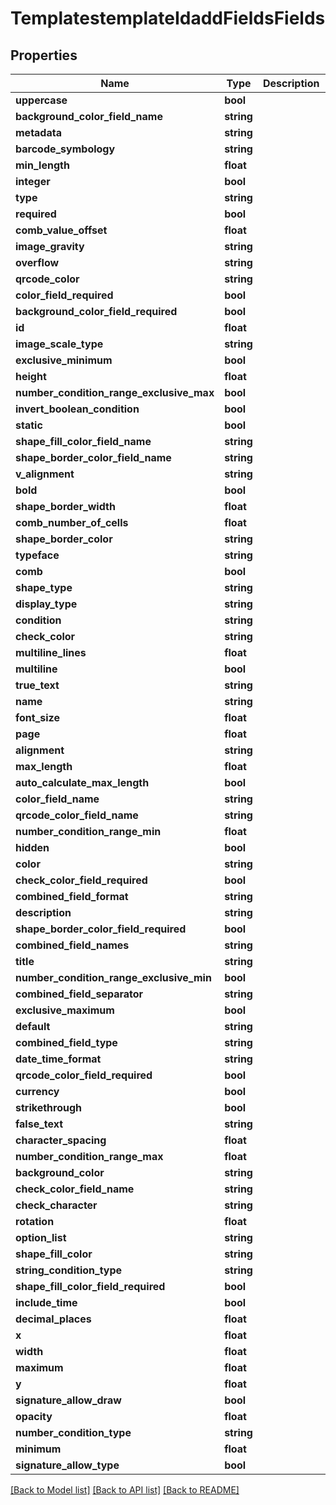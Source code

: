 # TemplatestemplateIdaddFieldsFields

## Properties
Name | Type | Description | Notes
------------ | ------------- | ------------- | -------------
**uppercase** | **bool** |  | [optional] 
**background_color_field_name** | **string** |  | [optional] 
**metadata** | **string** |  | [optional] 
**barcode_symbology** | **string** |  | [optional] 
**min_length** | **float** |  | [optional] 
**integer** | **bool** |  | [optional] 
**type** | **string** |  | [optional] 
**required** | **bool** |  | [optional] 
**comb_value_offset** | **float** |  | [optional] 
**image_gravity** | **string** |  | [optional] 
**overflow** | **string** |  | [optional] 
**qrcode_color** | **string** |  | [optional] 
**color_field_required** | **bool** |  | [optional] 
**background_color_field_required** | **bool** |  | [optional] 
**id** | **float** |  | [optional] 
**image_scale_type** | **string** |  | [optional] 
**exclusive_minimum** | **bool** |  | [optional] 
**height** | **float** |  | [optional] 
**number_condition_range_exclusive_max** | **bool** |  | [optional] 
**invert_boolean_condition** | **bool** |  | [optional] 
**static** | **bool** |  | [optional] 
**shape_fill_color_field_name** | **string** |  | [optional] 
**shape_border_color_field_name** | **string** |  | [optional] 
**v_alignment** | **string** |  | [optional] 
**bold** | **bool** |  | [optional] 
**shape_border_width** | **float** |  | [optional] 
**comb_number_of_cells** | **float** |  | [optional] 
**shape_border_color** | **string** |  | [optional] 
**typeface** | **string** |  | [optional] 
**comb** | **bool** |  | [optional] 
**shape_type** | **string** |  | [optional] 
**display_type** | **string** |  | [optional] 
**condition** | **string** |  | [optional] 
**check_color** | **string** |  | [optional] 
**multiline_lines** | **float** |  | [optional] 
**multiline** | **bool** |  | [optional] 
**true_text** | **string** |  | [optional] 
**name** | **string** |  | [optional] 
**font_size** | **float** |  | [optional] 
**page** | **float** |  | [optional] 
**alignment** | **string** |  | [optional] 
**max_length** | **float** |  | [optional] 
**auto_calculate_max_length** | **bool** |  | [optional] 
**color_field_name** | **string** |  | [optional] 
**qrcode_color_field_name** | **string** |  | [optional] 
**number_condition_range_min** | **float** |  | [optional] 
**hidden** | **bool** |  | [optional] 
**color** | **string** |  | [optional] 
**check_color_field_required** | **bool** |  | [optional] 
**combined_field_format** | **string** |  | [optional] 
**description** | **string** |  | [optional] 
**shape_border_color_field_required** | **bool** |  | [optional] 
**combined_field_names** | **string** |  | [optional] 
**title** | **string** |  | [optional] 
**number_condition_range_exclusive_min** | **bool** |  | [optional] 
**combined_field_separator** | **string** |  | [optional] 
**exclusive_maximum** | **bool** |  | [optional] 
**default** | **string** |  | [optional] 
**combined_field_type** | **string** |  | [optional] 
**date_time_format** | **string** |  | [optional] 
**qrcode_color_field_required** | **bool** |  | [optional] 
**currency** | **bool** |  | [optional] 
**strikethrough** | **bool** |  | [optional] 
**false_text** | **string** |  | [optional] 
**character_spacing** | **float** |  | [optional] 
**number_condition_range_max** | **float** |  | [optional] 
**background_color** | **string** |  | [optional] 
**check_color_field_name** | **string** |  | [optional] 
**check_character** | **string** |  | [optional] 
**rotation** | **float** |  | [optional] 
**option_list** | **string** |  | [optional] 
**shape_fill_color** | **string** |  | [optional] 
**string_condition_type** | **string** |  | [optional] 
**shape_fill_color_field_required** | **bool** |  | [optional] 
**include_time** | **bool** |  | [optional] 
**decimal_places** | **float** |  | [optional] 
**x** | **float** |  | [optional] 
**width** | **float** |  | [optional] 
**maximum** | **float** |  | [optional] 
**y** | **float** |  | [optional] 
**signature_allow_draw** | **bool** |  | [optional] 
**opacity** | **float** |  | [optional] 
**number_condition_type** | **string** |  | [optional] 
**minimum** | **float** |  | [optional] 
**signature_allow_type** | **bool** |  | [optional] 

[[Back to Model list]](../README.md#documentation-for-models) [[Back to API list]](../README.md#documentation-for-api-endpoints) [[Back to README]](../README.md)


